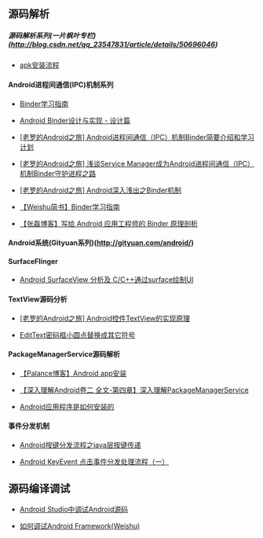 
## 源码解析

##### 源码解析系列(一片枫叶专栏)(http://blog.csdn.net/qq_23547831/article/details/50696046)
* [apk安装流程](http://blog.csdn.net/qq_23547831/article/details/51210682)

#### Android进程间通信(IPC)机制系列
* [Binder学习指南](http://weishu.me/2016/01/12/binder-index-for-newer/)
* [Android Binder设计与实现 - 设计篇](http://blog.csdn.net/universus/article/details/6211589)

* [[老罗的Android之旅] Android进程间通信（IPC）机制Binder简要介绍和学习计划](http://blog.csdn.net/luoshengyang/article/details/6618363)

* [[老罗的Android之旅] 浅谈Service Manager成为Android进程间通信（IPC）机制Binder守护进程之路](http://blog.csdn.net/luoshengyang/article/details/6621566)

* [[老罗的Android之旅] Android深入浅出之Binder机制](http://www.cnblogs.com/innost/archive/2011/01/09/1931456.html)

* [【Weishu简书】Binder学习指南](https://www.jianshu.com/p/af2993526daf)

* [【张磊博客】写给 Android 应用工程师的 Binder 原理剖析](https://www.jianshu.com/p/429a1ff3560c)

#### Android系统(Gityuan系列)(http://gityuan.com/android/)

#### SurfaceFlinger
* [Android SurfaceView 分析及 C/C++通过surface绘制UI](http://blog.csdn.net/alitter/article/details/38685739)

#### TextView源码分析
* [[老罗的Android之旅] Android控件TextView的实现原理](http://blog.csdn.net/luoshengyang/article/details/8636153)

* [EditText密码框小圆点替换成其它符号](http://blog.csdn.net/jdsjlzx/article/details/25064867)


#### PackageManagerService源码解析
* [【Palance博客】Android app安装](http://palanceli.com/2016/10/23/2016/1024Installer2/)

* [【深入理解Android卷二 全文-第四章】深入理解PackageManagerService](https://blog.csdn.net/innost/article/details/47253179)

* [Android应用程序是如何安装的](https://guolei1130.github.io/2017/01/04/Android应用程序是如何安装的/)

#### 事件分发机制
* [Android按键分发流程之java层按键传递](https://blog.csdn.net/chenweiaiyanyan/article/details/72866796)

* [Android KeyEvent 点击事件分发处理流程（一）](https://www.jianshu.com/p/2f28386706a0)

## 源码编译调试
* [Android Studio中调试Android源码](http://blog.csdn.net/murphykwu/article/details/52117907)

* [如何调试Android Framework(Weishu)](http://weishu.me/2016/05/30/how-to-debug-android-framework/)


